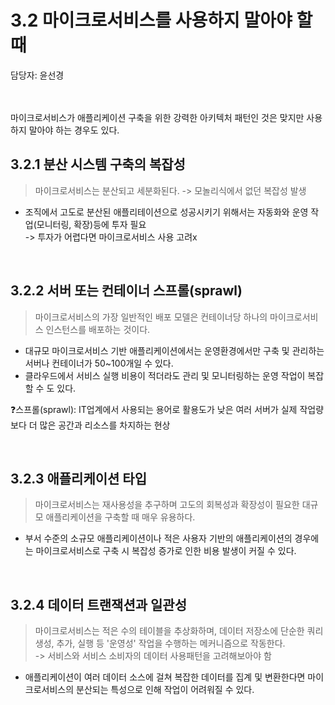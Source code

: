 # 3.2 마이크로서비스를 사용하지 말아야 할 때
담당자: 윤선경
</br>
</br>
</br>


마이크로서비스가 애플리케이션 구축을 위한 강력한 아키텍처 패턴인 것은 맞지만 사용하지 말아야 하는 경우도 있다.
</br>

## 3.2.1 분산 시스템 구축의 복잡성
> 마이크로서비스는 분산되고 세분화된다. -> 모놀리식에서 없던 복잡성 발생
* 조직에서 고도로 분산된 애플리테이션으로 성공시키기 위해서는 자동화와 운영 작업(모니터링, 확장)등에 투자 필요</br> -> 투자가 어렵다면 마이크로서비스 사용 고려x
</br>


## 3.2.2 서버 또는 컨테이너 스프롤(sprawl)
> 마이크로서비스의 가장 일반적인 배포 모델은 컨테이너당 하나의 마이크로서비스 인스턴스를 배포하는 것이다.</br>
* 대규모 마이크로서비스 기반 애플리케이션에서는 운영환경에서만 구축 및 관리하는 서버나 컨테이너가 50~100개일 수 있다.
* 클라우드에서 서비스 실행 비용이 적더라도 관리 및 모니터링하는 운영 작업이 복잡할 수 도 있다.

❓스프롤(sprawl): IT업계에서 사용되는 용어로 활용도가 낮은 여러 서버가 실제 작업량보다 더 많은 공간과 리소스를 차지하는 현상

</br>

## 3.2.3 애플리케이션 타입
> 마이크로서비스는 재사용성을 추구하며 고도의 회복성과 확장성이 필요한 대규모 애플리케이션을 구축할 때 매우 유용하다.
* 부서 수준의 소규모 애플리케이션이나 적은 사용자 기반의 애플리케이션의 경우에는 마이크로서비스로 구축 시 복잡성 증가로 인한 비용 발생이 커질 수 있다.
</br>

## 3.2.4 데이터 트랜잭션과 일관성
> 마이크로서비스는 적은 수의 테이블을 추상화하며, 데이터 저장소에 단순한 쿼리 생성, 추가, 실행 등 '운영성' 작업을 수행하는 메커니즘으로 작동한다.</br>
> -> 서비스와 서비스 소비자의 데이터 사용패턴을 고려해보아야 함
* 애플리케이션이 여러 데이터 소스에 걸쳐 복잡한 데이터를 집계 및 변환한다면 마이크로서비스의 분산되는 특성으로 인해 작업이 어려워질 수 있다.
</br>

